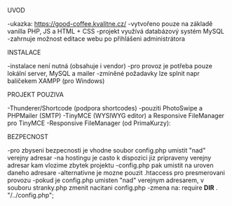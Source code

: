 UVOD

-ukazka: https://good-coffee.kvalitne.cz/
-vytvořeno pouze na základě vanilla PHP, JS a HTML + CSS
-projekt využívá databázový systém MySQL
-zahrnuje možnost editace webu po přihlášeni administrátora


INSTALACE

-instalace není nutná (obsahuje i vendor)
-pro provoz je potřeba pouze lokální server, MySQL a mailer
-zmíněné požadavky lze splnit napr balíčekem XAMPP (pro Windows)


PROJEKT POUZIVA

-Thunderer/Shortcode (podpora shortcodes)
-pouziti PhotoSwipe a PHPMailer (SMTP)
-TinyMCE (WYSIWYG editor) a Responsive FileManager pro TinyMCE
-Responsive FileManager (od PrimaKurzy): 


BEZPECNOST

-pro zbyseni bezpecnosti je vhodne soubor config.php umistit "nad" verejny adresar
-na hostingu je casto k dispozici jiz pripraveny verejny adresar kam vlozime zbytek projektu
-config.php pak umistit na uroven daneho adresare
-alternativne je mozne pouzit .htaccess pro presmerovani provozu
-pokud je config.php umisten "nad" verejnym adresarem, v souboru stranky.php zmenit nacitani config.php
-zmena na: require __DIR__ . "/../config.php";









